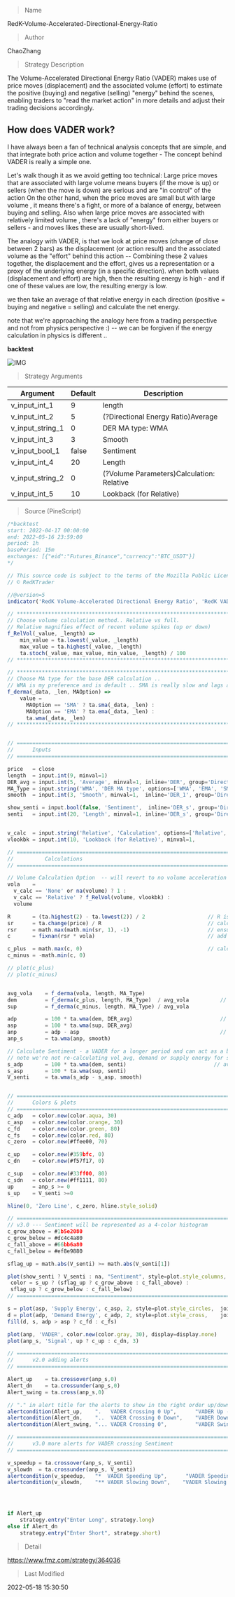 
> Name

RedK-Volume-Accelerated-Directional-Energy-Ratio

> Author

ChaoZhang

> Strategy Description

The Volume-Accelerated Directional Energy Ratio (VADER) makes use of price moves (displacement) and the associated volume (effort) to estimate the positive (buying) and negative (selling) "energy" behind the scenes, enabling traders to "read the market action" in more details and adjust their trading decisions accordingly.

How does VADER work?
------------------------------------
I have always been a fan of technical analysis concepts that are simple, and that integrate both price action and volume together - The concept behind VADER is really a simple one.

Let's walk though it as we avoid getting too technical:
Large price moves that are associated with large volume means buyers (if the move is up) or sellers (when the move is down) are serious and are "in control" of the action
On the other hand, when the price moves are small but with large volume , it means there's a fight, or more of a balance of energy, between buying and selling.
Also when large price moves are associated with relatively limited volume , there's a lack of "energy" from either buyers or sellers - and moves likes these are usually short-lived.

The analogy with VADER, is that we look at price moves (change of close between 2 bars) as the displacement (or action result) and the associated volume as the "effort" behind this action -- Combining these 2 values together, the displacement and the effort, gives us a representation or a proxy of the underlying energy (in a specific direction).
when both values (displacement and effort) are high, then the resulting energy is high - and if one of these values are low, the resulting energy is low.

we then take an average of that relative energy in each direction (positive = buying and negative = selling) and calculate the net energy.

note that we're approaching the analogy here from a trading perspective and not from physics perspective :) -- we can be forgiven if the energy calculation in physics is different ..


**backtest**

 ![IMG](https://www.fmz.com/upload/asset/130a0f8baab4c18b768.jpg) 

> Strategy Arguments



|Argument|Default|Description|
|----|----|----|
|v_input_int_1|9|length|
|v_input_int_2|5|(?Directional Energy Ratio)Average|
|v_input_string_1|0|DER MA type: WMA|EMA|SMA|
|v_input_int_3|3|Smooth|
|v_input_bool_1|false|Sentiment|
|v_input_int_4|20|Length|
|v_input_string_2|0|(?Volume Parameters)Calculation: Relative|Full|None|
|v_input_int_5|10|Lookback (for Relative)|


> Source (PineScript)

``` javascript
/*backtest
start: 2022-04-17 00:00:00
end: 2022-05-16 23:59:00
period: 1h
basePeriod: 15m
exchanges: [{"eid":"Futures_Binance","currency":"BTC_USDT"}]
*/

// This source code is subject to the terms of the Mozilla Public License 2.0 at https://mozilla.org/MPL/2.0/
// © RedKTrader

//@version=5
indicator('RedK Volume-Accelerated Directional Energy Ratio', 'RedK VADER v3.0', precision=0, timeframe='', timeframe_gaps=false)

// ***********************************************************************************************************
// Choose volume calculation method.. Relative vs full. 
// Relative magnifies effect of recent volume spikes (up or down) 
f_RelVol(_value, _length) =>
    min_value = ta.lowest(_value, _length)
    max_value = ta.highest(_value, _length)
    ta.stoch(_value, max_value, min_value, _length) / 100
// ***********************************************************************************************************

// ***********************************************************************************************************
// Choose MA type for the base DER calculation .. 
// WMA is my preference and is default .. SMA is really slow and lags a lot - but added for comparison
f_derma(_data, _len, MAOption) =>
    value = 
      MAOption == 'SMA' ? ta.sma(_data, _len) :
      MAOption == 'EMA' ? ta.ema(_data, _len) :
      ta.wma(_data, _len)
// ***********************************************************************************************************


// ===========================================================================================================
//      Inputs
// ===========================================================================================================

price   = close
length  = input.int(9, minval=1)
DER_avg = input.int(5, 'Average', minval=1, inline='DER', group='Directional Energy Ratio')
MA_Type = input.string('WMA', 'DER MA type', options=['WMA', 'EMA', 'SMA'], inline='DER', group='Directional Energy Ratio') 
smooth  = input.int(3, 'Smooth', minval=1,  inline='DER_1', group='Directional Energy Ratio')

show_senti = input.bool(false, 'Sentiment',  inline='DER_s', group='Directional Energy Ratio')
senti   = input.int(20, 'Length', minval=1, inline='DER_s', group='Directional Energy Ratio')


v_calc  = input.string('Relative', 'Calculation', options=['Relative', 'Full', 'None'], group='Volume Parameters')
vlookbk = input.int(10, 'Lookback (for Relative)', minval=1,                            group='Volume Parameters')

// ===========================================================================================================
//          Calculations
// ===========================================================================================================

// Volume Calculation Option  -- will revert to no volume acceleration for instruments with no volume data
vola    = 
  v_calc == 'None' or na(volume) ? 1 : 
  v_calc == 'Relative' ? f_RelVol(volume, vlookbk) : 
  volume

R       = (ta.highest(2) - ta.lowest(2)) / 2                    // R is the 2-bar average bar range - this method accomodates bar gaps
sr      = ta.change(price) / R                                  // calc ratio of change to R
rsr     = math.max(math.min(sr, 1), -1)                         // ensure ratio is restricted to +1/-1 in case of big moves
c       = fixnan(rsr * vola)                                    // add volume accel -- fixnan adresses cases where no price change between bars

c_plus  = math.max(c, 0)                                        // calc directional vol-accel energy
c_minus = -math.min(c, 0)

// plot(c_plus)
// plot(c_minus)


avg_vola    = f_derma(vola, length, MA_Type)
dem         = f_derma(c_plus, length, MA_Type)  / avg_vola          // directional energy ratio
sup         = f_derma(c_minus, length, MA_Type) / avg_vola

adp         = 100 * ta.wma(dem, DER_avg)                            // average DER
asp         = 100 * ta.wma(sup, DER_avg)
anp         = adp - asp                                             // net DER..
anp_s       = ta.wma(anp, smooth)

// Calculate Sentiment - a VADER for a longer period and can act as a baseline (compared to a static 0 value)
// note we're not re-calculating vol_avg, demand or supply energy for sentiment. this would've been a different approach
s_adp       = 100 * ta.wma(dem, senti)                            // average DER for sentiment length
s_asp       = 100 * ta.wma(sup, senti)
V_senti     = ta.wma(s_adp - s_asp, smooth)


// ===========================================================================================================
//      Colors & plots
// ===========================================================================================================
c_adp   = color.new(color.aqua, 30)
c_asp   = color.new(color.orange, 30)
c_fd    = color.new(color.green, 80)
c_fs    = color.new(color.red, 80)
c_zero  = color.new(#ffee00, 70)

c_up    = color.new(#359bfc, 0)
c_dn    = color.new(#f57f17, 0)

c_sup   = color.new(#33ff00, 80)
c_sdn   = color.new(#ff1111, 80)
up      = anp_s >= 0
s_up    = V_senti >=0 

hline(0, 'Zero Line', c_zero, hline.style_solid)

// =============================================================================
// v3.0 --- Sentiment will be represented as a 4-color histogram
c_grow_above = #1b5e2080 
c_grow_below = #dc4c4a80
c_fall_above = #66bb6a80  
c_fall_below = #ef8e9880     

sflag_up = math.abs(V_senti) >= math.abs(V_senti[1])

plot(show_senti ? V_senti : na, "Sentiment", style=plot.style_columns, 
 color = s_up ? (sflag_up ? c_grow_above : c_fall_above) : 
 sflag_up ? c_grow_below : c_fall_below) 
// =============================================================================

s = plot(asp, 'Supply Energy', c_asp, 2, style=plot.style_circles,  join=true)
d = plot(adp, 'Demand Energy', c_adp, 2, style=plot.style_cross,    join=true)
fill(d, s, adp > asp ? c_fd : c_fs)

plot(anp, 'VADER', color.new(color.gray, 30), display=display.none)
plot(anp_s, 'Signal', up ? c_up : c_dn, 3)

// ===========================================================================================================
//      v2.0 adding alerts 
// ===========================================================================================================

Alert_up    = ta.crossover(anp_s,0)
Alert_dn    = ta.crossunder(anp_s,0)
Alert_swing = ta.cross(anp_s,0)

// "." in alert title for the alerts to show in the right order up/down/swing 
alertcondition(Alert_up,    ".   VADER Crossing 0 Up",      "VADER Up - Buying Energy Detected!")
alertcondition(Alert_dn,    "..  VADER Crossing 0 Down",    "VADER Down - Selling Energy Detected!")
alertcondition(Alert_swing, "... VADER Crossing 0",         "VADER Swing - Possible Reversal")

// ===========================================================================================================
//      v3.0 more alerts for VADER crossing Sentiment
// ===========================================================================================================

v_speedup = ta.crossover(anp_s, V_senti)
v_slowdn  = ta.crossunder(anp_s, V_senti)
alertcondition(v_speedup,   "*  VADER Speeding Up",      "VADER Speeding Up!")
alertcondition(v_slowdn,    "** VADER Slowing Down",    "VADER Slowing Down!")




if Alert_up
    strategy.entry("Enter Long", strategy.long)
else if Alert_dn
    strategy.entry("Enter Short", strategy.short)
```

> Detail

https://www.fmz.com/strategy/364036

> Last Modified

2022-05-18 15:30:50
